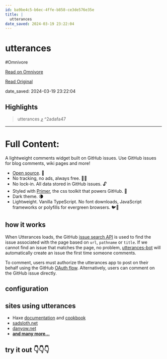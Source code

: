 ```yaml
---
id: ba9be4c5-b6ec-4ffe-b858-ce3de576e35e
title: |
  utterances
date_saved: 2024-03-19 23:22:04
---
```


# utterances
#Omnivore

[Read on Omnivore](https://omnivore.app/me/utterances-18e59e1586c)

[Read Original](https://utteranc.es)

date_saved: 2024-03-19 23:22:04


## Highlights

> utterances [⤴️](https://omnivore.app/me/utterances-18e59e1586c#2adafa47-d456-4684-b31a-09f132d5467b)  ^2adafa47


--- 

# Full Content: 

A lightweight comments widget built on GitHub issues. Use GitHub issues for blog comments, wiki pages and more!

* [Open source](https://github.com/utterance). 🙌
* No tracking, no ads, always free. 📡🚫
* No lock-in. All data stored in GitHub issues. 🔓
* Styled with [Primer](http://primer.style/), the css toolkit that powers GitHub. 💅
* Dark theme. 🌘
* Lightweight. Vanilla TypeScript. No font downloads, JavaScript frameworks or polyfills for evergreen browsers. 🐦🌲

## how it works

When Utterances loads, the GitHub [issue search API](https://developer.github.com/v3/search/#search-issues) is used to find the issue associated with the page based on `url`, `pathname` or `title`. If we cannot find an issue that matches the page, no problem, [utterances-bot](https://github.com/utterances-bot) will automatically create an issue the first time someone comments.

To comment, users must authorize the utterances app to post on their behalf using the GitHub [OAuth flow](https://developer.github.com/v3/oauth/#web-application-flow). Alternatively, users can comment on the GitHub issue directly.

## configuration

## sites using utterances

* Haxe [documentation](https://haxe.org/manual) and [cookbook](https://code.haxe.org/)
* [sadsloth.net](https://sadsloth.net/)
* [danyow.net](https://danyow.net/)
* **[and many more...](https://github.com/topics/utterances)**

## try it out 👇👇👇
